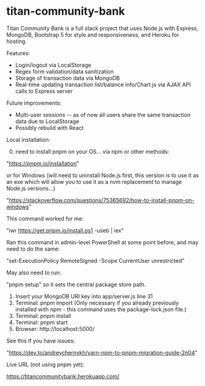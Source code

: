 # titan-community-bank
Titan Community Bank is a full stack project that uses Node.js with Express, MongoDB, Bootstrap 5 for style and responsiveness, and Heroku for hosting.

Features:

- Login/logout via LocalStorage
- Regex form validation/data sanitization
- Storage of transaction data via MongoDB
- Real-time updating transaction list/balance info/Chart.js via AJAX API calls to Express server

Future improvements:

- Multi-user sessions -- as of now all users share the same transaction data due to LocalStorage
- Possibly rebuild with React

Local installation:

0. need to install pnpm on your OS... via npm or other methods:

"https://pnpm.io/installation"

or for Windows (will need to uninstall Node.js first, this version is to use it as an exe which will allow you to use it as a nvm replacement to manage Node.js versions...)

"https://stackoverflow.com/questions/75365692/how-to-install-pnpm-on-windows"

This command worked for me:

"iwr https://get.pnpm.io/install.ps1 -useb | iex"

Ran this command in admin-level PowerShell at some point before, and may need to do the same:

"set-ExecutionPolicy RemoteSigned -Scope CurrentUser unrestricted"

May also need to run:

"pnpm setup" so it sets the central package store path.


1. Insert your MongoDB URI key into app/server.js line 31
2. Terminal: pnpm import (Only necessary if you already previously installed with npm - this command uses the package-lock.json file.)
3. Terminal: pnpm install 
4. Terminal: pnpm start
5. Browser: http://localhost:5000/

See this if you have issues:

"https://dev.to/andreychernykh/yarn-npm-to-pnpm-migration-guide-2n04"

Live URL (not using pnpm yet):

https://titancommunitybank.herokuapp.com/
